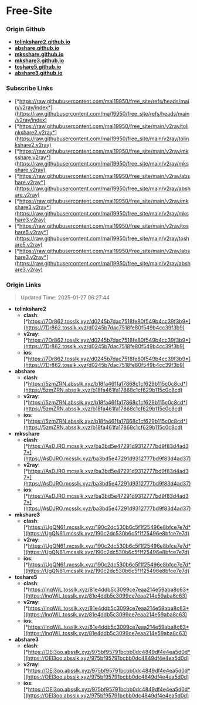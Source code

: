 # Free-Site

### Origin Github

- [**tolinkshare2.github.io**](https://github.com/tolinkshare2/tolinkshare2.github.io)
- [**abshare.github.io**](https://github.com/abshare/abshare.github.io)
- [**mksshare.github.io**](https://github.com/mksshare/mksshare.github.io)
- [**mkshare3.github.io**](https://github.com/mkshare3/mkshare3.github.io)
- [**toshare5.github.io**](https://github.com/toshare5/toshare5.github.io)
- [**abshare3.github.io**](https://github.com/abshare3/abshare3.github.io)

### Subscribe Links

- [*https://raw.githubusercontent.com/mai19950/free_site/refs/heads/main/v2ray/index*](https://raw.githubusercontent.com/mai19950/free_site/refs/heads/main/v2ray/index)
- [*https://raw.githubusercontent.com/mai19950/free_site/main/v2ray/tolinkshare2.v2ray*](https://raw.githubusercontent.com/mai19950/free_site/main/v2ray/tolinkshare2.v2ray)
- [*https://raw.githubusercontent.com/mai19950/free_site/main/v2ray/mksshare.v2ray*](https://raw.githubusercontent.com/mai19950/free_site/main/v2ray/mksshare.v2ray)
- [*https://raw.githubusercontent.com/mai19950/free_site/main/v2ray/abshare.v2ray*](https://raw.githubusercontent.com/mai19950/free_site/main/v2ray/abshare.v2ray)
- [*https://raw.githubusercontent.com/mai19950/free_site/main/v2ray/mkshare3.v2ray*](https://raw.githubusercontent.com/mai19950/free_site/main/v2ray/mkshare3.v2ray)
- [*https://raw.githubusercontent.com/mai19950/free_site/main/v2ray/toshare5.v2ray*](https://raw.githubusercontent.com/mai19950/free_site/main/v2ray/toshare5.v2ray)
- [*https://raw.githubusercontent.com/mai19950/free_site/main/v2ray/abshare3.v2ray*](https://raw.githubusercontent.com/mai19950/free_site/main/v2ray/abshare3.v2ray)

### Origin Links

> Updated Time: 2025-01-27 06:27:44

- **tolinkshare2**
  - **clash**: [*https://7Dr862.tosslk.xyz/d0245b7dac7518fe80f549b4cc39f3b9*](https://7Dr862.tosslk.xyz/d0245b7dac7518fe80f549b4cc39f3b9)
  - **v2ray**: [*https://7Dr862.tosslk.xyz/d0245b7dac7518fe80f549b4cc39f3b9*](https://7Dr862.tosslk.xyz/d0245b7dac7518fe80f549b4cc39f3b9)
  - **ios**: [*https://7Dr862.tosslk.xyz/d0245b7dac7518fe80f549b4cc39f3b9*](https://7Dr862.tosslk.xyz/d0245b7dac7518fe80f549b4cc39f3b9)
- **abshare**
  - **clash**: [*https://5zmZRN.absslk.xyz/b18fa461fa17868c1cf629b115c0c8cd*](https://5zmZRN.absslk.xyz/b18fa461fa17868c1cf629b115c0c8cd)
  - **v2ray**: [*https://5zmZRN.absslk.xyz/b18fa461fa17868c1cf629b115c0c8cd*](https://5zmZRN.absslk.xyz/b18fa461fa17868c1cf629b115c0c8cd)
  - **ios**: [*https://5zmZRN.absslk.xyz/b18fa461fa17868c1cf629b115c0c8cd*](https://5zmZRN.absslk.xyz/b18fa461fa17868c1cf629b115c0c8cd)
- **mksshare**
  - **clash**: [*https://AsDJRO.mcsslk.xyz/ba3bd5e47291d9312777bd9f83d4ad37*](https://AsDJRO.mcsslk.xyz/ba3bd5e47291d9312777bd9f83d4ad37)
  - **v2ray**: [*https://AsDJRO.mcsslk.xyz/ba3bd5e47291d9312777bd9f83d4ad37*](https://AsDJRO.mcsslk.xyz/ba3bd5e47291d9312777bd9f83d4ad37)
  - **ios**: [*https://AsDJRO.mcsslk.xyz/ba3bd5e47291d9312777bd9f83d4ad37*](https://AsDJRO.mcsslk.xyz/ba3bd5e47291d9312777bd9f83d4ad37)
- **mkshare3**
  - **clash**: [*https://UgQN61.mcsslk.xyz/190c2dc530b6c5f1f25496e8bfce7e7d*](https://UgQN61.mcsslk.xyz/190c2dc530b6c5f1f25496e8bfce7e7d)
  - **v2ray**: [*https://UgQN61.mcsslk.xyz/190c2dc530b6c5f1f25496e8bfce7e7d*](https://UgQN61.mcsslk.xyz/190c2dc530b6c5f1f25496e8bfce7e7d)
  - **ios**: [*https://UgQN61.mcsslk.xyz/190c2dc530b6c5f1f25496e8bfce7e7d*](https://UgQN61.mcsslk.xyz/190c2dc530b6c5f1f25496e8bfce7e7d)
- **toshare5**
  - **clash**: [*https://lnqWiL.tosslk.xyz/81e4ddb5c3099ce7eaa214e59aba8c63*](https://lnqWiL.tosslk.xyz/81e4ddb5c3099ce7eaa214e59aba8c63)
  - **v2ray**: [*https://lnqWiL.tosslk.xyz/81e4ddb5c3099ce7eaa214e59aba8c63*](https://lnqWiL.tosslk.xyz/81e4ddb5c3099ce7eaa214e59aba8c63)
  - **ios**: [*https://lnqWiL.tosslk.xyz/81e4ddb5c3099ce7eaa214e59aba8c63*](https://lnqWiL.tosslk.xyz/81e4ddb5c3099ce7eaa214e59aba8c63)
- **abshare3**
  - **clash**: [*https://OEl3oo.absslk.xyz/975bf95791bcbb0dc4849df4e4ea5d0d*](https://OEl3oo.absslk.xyz/975bf95791bcbb0dc4849df4e4ea5d0d)
  - **v2ray**: [*https://OEl3oo.absslk.xyz/975bf95791bcbb0dc4849df4e4ea5d0d*](https://OEl3oo.absslk.xyz/975bf95791bcbb0dc4849df4e4ea5d0d)
  - **ios**: [*https://OEl3oo.absslk.xyz/975bf95791bcbb0dc4849df4e4ea5d0d*](https://OEl3oo.absslk.xyz/975bf95791bcbb0dc4849df4e4ea5d0d)

